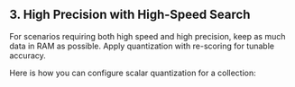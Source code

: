 ## 3. High Precision with High-Speed Search

For scenarios requiring both high speed and high precision, keep as much data in RAM as possible. Apply quantization with re-scoring for tunable accuracy.

Here is how you can configure scalar quantization for a collection:

